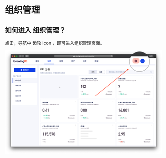 # 组织管理

## 如何进入 组织管理？

点击，导航中 齿轮 icon ，即可进入组织管理页面。

![](../../.gitbook/assets/ying-mu-jie-tu-20200703-xia-wu-2.03.22.png)



